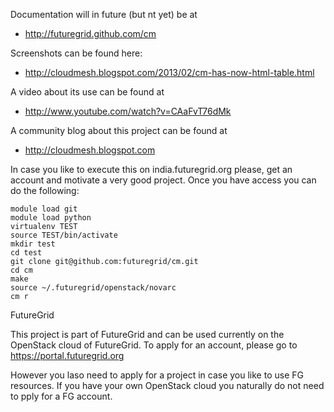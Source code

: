 Documentation will in future (but nt yet) be at 

* http://futuregrid.github.com/cm

Screenshots can be found here:

* http://cloudmesh.blogspot.com/2013/02/cm-has-now-html-table.html

A video about its use can be found at 

* http://www.youtube.com/watch?v=CAaFvT76dMk

A community blog about this project can be found at

* http://cloudmesh.blogspot.com

In case you like to execute this on india.futuregrid.org please, get
an account and motivate a very good project. Once you have access you
can do the following:

    module load git
    module load python
    virtualenv TEST
    source TEST/bin/activate
    mkdir test
    cd test
    git clone git@github.com:futuregrid/cm.git
    cd cm
    make
    source ~/.futuregrid/openstack/novarc 
    cm r

FutureGrid

This project is part of FutureGrid and can be used currently on the 
OpenStack cloud of FutureGrid. To apply for an account, please 
go to https://portal.futuregrid.org 

However you laso need to apply for a project in case you like to use FG resources.
If you have your own OpenStack cloud you naturally do not need to pply for a FG account.

